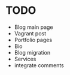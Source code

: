 TODO
====

- Blog main page
- Vagrant post
- Portfolio pages
- Bio
- Blog migration
- Services
- integrate comments